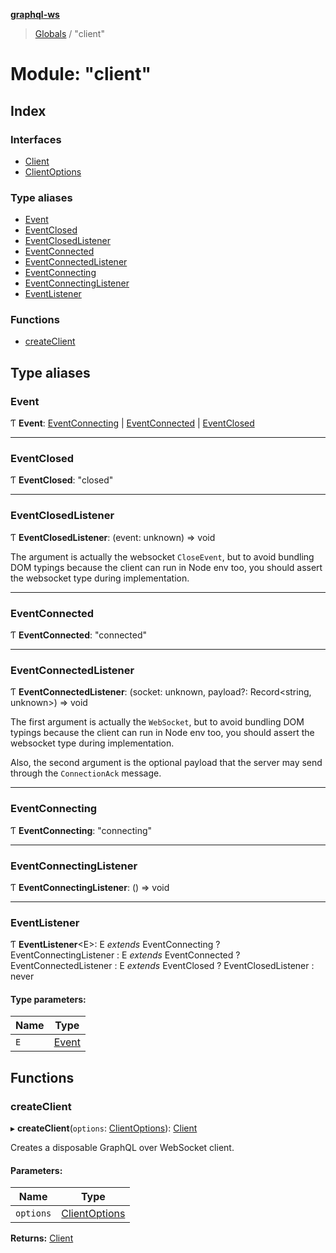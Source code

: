 **[graphql-ws](../README.md)**

> [Globals](../README.md) / "client"

# Module: "client"

## Index

### Interfaces

* [Client](../interfaces/_client_.client.md)
* [ClientOptions](../interfaces/_client_.clientoptions.md)

### Type aliases

* [Event](_client_.md#event)
* [EventClosed](_client_.md#eventclosed)
* [EventClosedListener](_client_.md#eventclosedlistener)
* [EventConnected](_client_.md#eventconnected)
* [EventConnectedListener](_client_.md#eventconnectedlistener)
* [EventConnecting](_client_.md#eventconnecting)
* [EventConnectingListener](_client_.md#eventconnectinglistener)
* [EventListener](_client_.md#eventlistener)

### Functions

* [createClient](_client_.md#createclient)

## Type aliases

### Event

Ƭ  **Event**: [EventConnecting](_client_.md#eventconnecting) \| [EventConnected](_client_.md#eventconnected) \| [EventClosed](_client_.md#eventclosed)

___

### EventClosed

Ƭ  **EventClosed**: \"closed\"

___

### EventClosedListener

Ƭ  **EventClosedListener**: (event: unknown) => void

The argument is actually the websocket `CloseEvent`, but to avoid
bundling DOM typings because the client can run in Node env too,
you should assert the websocket type during implementation.

___

### EventConnected

Ƭ  **EventConnected**: \"connected\"

___

### EventConnectedListener

Ƭ  **EventConnectedListener**: (socket: unknown, payload?: Record\<string, unknown>) => void

The first argument is actually the `WebSocket`, but to avoid
bundling DOM typings because the client can run in Node env too,
you should assert the websocket type during implementation.

Also, the second argument is the optional payload that the server may
send through the `ConnectionAck` message.

___

### EventConnecting

Ƭ  **EventConnecting**: \"connecting\"

___

### EventConnectingListener

Ƭ  **EventConnectingListener**: () => void

___

### EventListener

Ƭ  **EventListener**\<E>: E *extends* EventConnecting ? EventConnectingListener : E *extends* EventConnected ? EventConnectedListener : E *extends* EventClosed ? EventClosedListener : never

#### Type parameters:

Name | Type |
------ | ------ |
`E` | [Event](_client_.md#event) |

## Functions

### createClient

▸ **createClient**(`options`: [ClientOptions](../interfaces/_client_.clientoptions.md)): [Client](../interfaces/_client_.client.md)

Creates a disposable GraphQL over WebSocket client.

#### Parameters:

Name | Type |
------ | ------ |
`options` | [ClientOptions](../interfaces/_client_.clientoptions.md) |

**Returns:** [Client](../interfaces/_client_.client.md)
